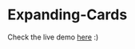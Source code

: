 # Expanding-Cards

Check the live demo <a href = "https://manjunathrk1251.github.io/Expanding-Cards/">here</a> :)
